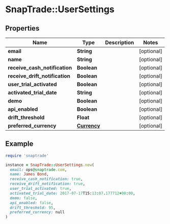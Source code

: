 # SnapTrade::UserSettings

## Properties

| Name | Type | Description | Notes |
| ---- | ---- | ----------- | ----- |
| **email** | **String** |  | [optional] |
| **name** | **String** |  | [optional] |
| **receive_cash_notification** | **Boolean** |  | [optional] |
| **receive_drift_notification** | **Boolean** |  | [optional] |
| **user_trial_activated** | **Boolean** |  | [optional] |
| **activated_trial_date** | **String** |  | [optional] |
| **demo** | **Boolean** |  | [optional] |
| **api_enabled** | **Boolean** |  | [optional] |
| **drift_threshold** | **Float** |  | [optional] |
| **preferred_currency** | [**Currency**](Currency.md) |  | [optional] |

## Example

```ruby
require 'snaptrade'

instance = SnapTrade::UserSettings.new(
  email: ops@snaptrade.com,
  name: James Bond,
  receive_cash_notification: true,
  receive_drift_notification: true,
  user_trial_activated: true,
  activated_trial_date: 2017-07-17T15:13:07.177712+00:00,
  demo: false,
  api_enabled: false,
  drift_threshold: 95,
  preferred_currency: null
)
```

